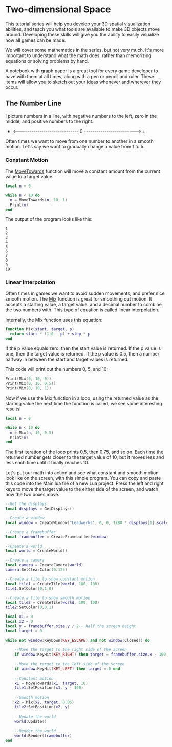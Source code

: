 # Two-dimensional Space

This tutorial series will help you develop your 3D spatial visualization abilities, and teach you what tools are available to make 3D objects move around. Developing these skills will give you the ability to easily visualize how all games can be made.

We will cover some mathematics in the series, but not very much. It's more important to understand what the math does, rather than memorizing equations or solving problems by hand.

A notebook with graph paper is a great tool for every game developer to have with them at all times, along with a pen or pencil and ruler. These items will allow you to sketch out your ideas whenever and wherever they occur.

## The Number Line

I picture numbers in a line, with negative numbers to the left, zero in the middle, and positive numbers to the right.

- <----------------------------- 0 -------------------------> +

Often times we want to move from one number to another in a smooth motion. Let's say we want to gradually change a value from 1 to 5.

### Constant Motion

The [MoveTowards](MoveTowards.md) function will move a constant amount from the current value to a target value.

```lua
local n = 0

while n < 10 do
  n = MoveTowards(n, 10, 1)
  Print(n)
end
```

The output of the program looks like this:
```
1
2
3
4
5
6
7
8
9
19
```

### Linear Interpolation

Often times in games we want to avoid sudden movements, and prefer nice smooth motion. The [Mix](Mix.md) function is great for smoothing out motion. It accepts a starting value, a target value, and a decimal number to combine the two numbers with. This type of equation is called linear interpolation.

Internally, the Mix function uses this equation:

```lua
function Mix(start, target, p)
  return start * (1.0 - p) + stop * p
end
```
If the p value equals zero, then the start value is returned. If the p value is one, then the target value is returned. If the p value is 0.5, then a number halfway in between the start and target values is returned.

This code will print out the numbers 0, 5, and 10:

```lua
Print(Mix(0, 10, 0))
Print(Mix(0, 10, 0.5))
Print(Mix(0, 10, 1))
```

Now if we use the Mix function in a loop, using the returned value as the starting value the next time the function is called, we see some interesting results:
```lua
local n = 0

while n < 10 do
  n = Mix(n, 10, 0.5)
  Print(n)
end
```

The first iteration of the loop prints 0.5, then 0.75, and so on. Each time the returned number gets closer to the target value of 10, but it moves less and less each time until it finally reaches 10.

Let's put our math into action and see what constant and smooth motion look like on the screen, with this simple program. You can copy and paste this code into the Main.lua file of a new Lua project. Press the left and right keys to move the target value to the either side of the screen, and watch how the two boxes move.
```lua
--Get the displays
local displays = GetDisplays()

--Create a window
local window = CreateWindow("Leadwerks", 0, 0, 1280 * displays[1].scale, 720 * displays[1].scale, displays[1], WINDOW_TITLEBAR | WINDOW_CENTER)

--Create a framebuffer
local framebuffer = CreateFramebuffer(window)

--Create a world
local world = CreateWorld()

--Create a camera
local camera = CreateCamera(world)
camera:SetClearColor(0.125)

--Create a tile to show constant motion
local tile1 = CreateTile(world, 100, 100)
tile1:SetColor(0,1,0)

--Create a tile to show smooth motion
local tile2 = CreateTile(world, 100, 100)
tile2:SetColor(0,0,1)

local x1 = 0
local x2 = 0
local y = framebuffer.size.y / 2-- half the screen height
local target = 0

while not window:KeyDown(KEY_ESCAPE) and not window:Closed() do
	
	--Move the target to the right side of the screen
	if window:KeyHit(KEY_RIGHT) then target = framebuffer.size.x - 100 end
	
	--Move the target to the left side of the screen
	if window:KeyHit(KEY_LEFT) then target = 0 end
	
	--Constant motion
	x1 = MoveTowards(x1, target, 10)
	tile1:SetPosition(x1, y - 100)
	
	--Smooth motion
	x2 = Mix(x2, target, 0.05)
	tile2:SetPosition(x2, y)
	
	--Update the world
	world:Update()
	
	--Render the world
	world:Render(framebuffer)
end
```

